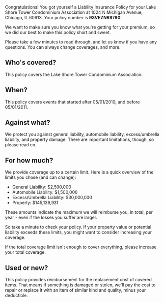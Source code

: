 Congratulations! You got yourself a Liability Insurance Policy for your Lake Shore Tower Condominium Association at 1024 N Michigan Avenue, Chicago, IL 60613. Your policy number is **93VEZNR8790**.

We want to make sure you know what you're getting for your premium, so we did our best to make this policy short and sweet.

Please take a few minutes to read through, and let us know if you have any questions. You can always change coverages, and more.

## Who's covered?
This policy covers the Lake Shore Tower Condominium Association.

## When?
This policy covers events that started after 05/01/2010, and before 05/01/2011.

## Against what?
We protect you against general liability, automobile liability, excess/umbrella liability, and property damage. There are important limitations, though, so please read on.

## For how much?
We provide coverage up to a certain limit. Here is a quick overview of the limits you chose (and can change):

- General Liability: $2,500,000
- Automobile Liability: $1,500,000
- Excess/Umbrella Liability: $30,000,000
- Property: $145,139,931

These amounts indicate the maximum we will reimburse you, in total, per year - even if the losses you suffer are larger.

So take a minute to check your policy. If your property value or potential liability exceeds these limits, you might want to consider increasing your coverage. 

If the total coverage limit isn't enough to cover everything, please increase your total coverage.

## Used or new?
This policy provides reimbursement for the replacement cost of covered items. That means if something is damaged or stolen, we'll pay the cost to repair or replace it with an item of similar kind and quality, minus your deductible.